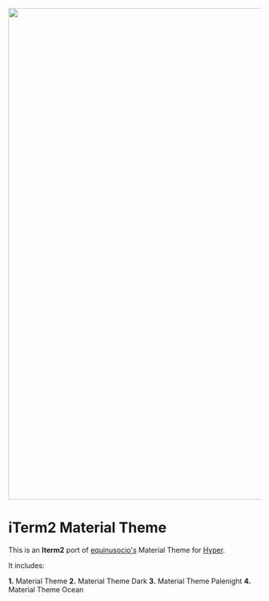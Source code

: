 <p align="center"><img width="980px" src="https://i.imgur.com/qvxc7OA.jpg"></p>

# iTerm2 Material Theme

This is an **Iterm2** port of [equinusocio's](https://github.com/equinusocio/vsc-material-theme) Material Theme for [Hyper](https://github.com/equinusocio/hyper-material-theme).

It includes:

**1.** Material Theme
**2.** Material Theme Dark
**3.** Material Theme Palenight
**4.** Material Theme Ocean
